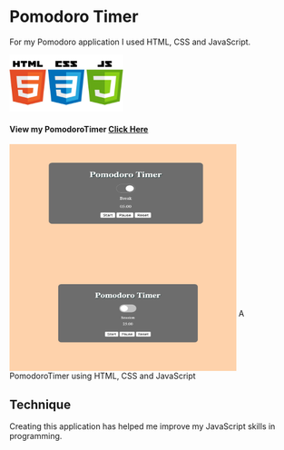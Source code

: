 # Pomodoro Timer

For my Pomodoro application I used HTML, CSS and JavaScript. 

<img src ="language.jpg" width="200" height="100">

#### View my PomodoroTimer [Click Here](https://graceec.github.io/PomodoroTimer/)

<img src ='break.png' img align='center' width='400' height='200'>
<img src ='session.png' img align='center' width='400' height='200'>
A PomodoroTimer using HTML, CSS and JavaScript

## Technique
Creating this application has helped me improve my JavaScript skills in programming. 


